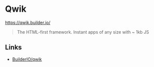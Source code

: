 # Qwik

<https://qwik.builder.io/>

> The HTML-first framework. Instant apps of any size with ~ 1kb JS

## Links

* [BuilderIO/qwik](https://github.com/BuilderIO/qwik)
